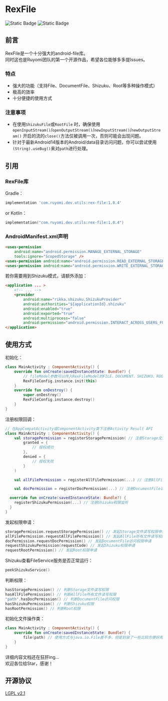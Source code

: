 # RexFile

![Static Badge](https://img.shields.io/badge/RexFile-v1.0.4-74A8FF?label=RexFile)
![Static Badge](https://img.shields.io/badge/LGPL-v3.0-green?label=LGPL-v3.0)

## 前言
RexFile是一个十分强大的android-file库。  
同时这也是Ruyomi团队的第一个开源作品，希望各位能够多多提Issues。

### 特点

- 强大的功能（支持File、DocumentFile、Shizuku、Root等多种操作模式）
 - 极高的效率
 - 十分便捷的使用方式

### 注意事项

- 在使用`ShizukuFile`或`RootFile`
  时，确保使用`openInputStream()`/`openOutputStream()`/`newInputStream()`/`newOutputStream()`
  开启的流的`close()`方法仅被调用一次，否则可能会出现问题。
- 针对于最新Android14版本的Android/data目录访问问题，你可以尝试使用`(String).useBug()`来对`path`进行处理。
   
## 引用

### RexFile库

Gradle：

```groovy
implementation 'com.ruyomi.dev.utils:rex-file:1.0.4'
```
or
Kotlin：

```kotlin
implementation("com.ruyomi.dev.utils:rex-file:1.0.4")
```

### AndroidManifest.xml声明

```html
<uses-permission
    android:name="android.permission.MANAGE_EXTERNAL_STORAGE"
    tools:ignore="ScopedStorage" />
<uses-permission android:name="android.permission.READ_EXTERNAL_STORAGE" />
<uses-permission android:name="android.permission.WRITE_EXTERNAL_STORAGE" />
```

若你需要用到Shizuku模式，请额外添加：
```html
<application ... >
    <!-- ... -->
    <provider
        android:name="rikka.shizuku.ShizukuProvider"
        android:authorities="${applicationId}.shizuku"
        android:enabled="true"
        android:exported="true"
        android:multiprocess="false"
        android:permission="android.permission.INTERACT_ACROSS_USERS_FULL" />
</application>
```

## 使用方式

初始化：

```kotlin
class MainActivity : ComponentActivity() {
    override fun onCreate(savedInstanceState: Bundle?) {
        // fileModel参数可以传入RexFileModel的FILE、DOCUMENT、SHIZUKU、ROOT四种操作模式 默认是 FILE
        RexFileConfig.instance.init(this)
    }
    override fun onDestroy() {
        super.onDestroy()
        RexFileConfig.instance.destroy()
    }
}
```

注册权限回调：

```kotlin
// 在AppCompatActivity或ComponentActivity类下注册Activity Result API
class MainActivity : ComponentActivity() {
    val storagePermission = registerStoragePermission( // 注册Storage文件读写权限
        granted = {
            // 授权成功
        },
        denied = {
            // 授权失败
        }
    )

    val allFilePermission = registerAllFilePermission(...) // 注册AllFile所有文件读写权限

    val docPermission = registerDocPermission(...) // 注册DocumentFile访问权限

  override fun onCreate(savedInstanceState: Bundle?) {
    registerShizukuPermission(...) // 注册Shizuku权限监听
  }
}
```

发起权限申请：

```kotlin
storagePermission.requestStoragePermission() // 发起Storage文件读写权限申请
allFilePermission.requestAllFilePermission() // 发起AllFile所有文件读写权限申请
docPermission.requestDocPermission() // 发起DocumentFile访问权限申请
requestShizukuPermission(requestCode) // 发起Shizuku权限申请
requestRootPermission() // 发起Root权限申请
```

Shizuku查看FileService服务是否正常运行：

```kotlin
peekShizukuService()
```

判断权限：

```kotlin
hasStoragePermission() // 判断Storage文件读写权限
hasAllFilePermission() // 判断AllFile所有文件读写权限
"path".hasDocPermission() // 判断DocumentFile访问权限
hasShizukuPermission() // 判断Shizuku权限
hasRootPermission() // 判断Root权限
```

初始化文件操作类：
```Kotlin
class MainActivity : ComponentActivity() {
    override fun onCreate(savedInstanceState: Bundle?) {
        file(path) // 使用方式与java.io.File差不多，但是封装了一些比较方便好用的方法
    }
}
```

详细内容文档还在狂肝ing...  
欢迎各位给Star，感谢！

## 开源协议
[LGPL v2.1](https://www.gnu.org/licenses/old-licenses/lgpl-2.1.txt)
